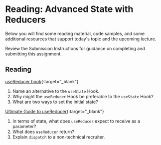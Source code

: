 # Reading: Advanced State with Reducers

Below you will find some reading material, code samples, and some additional resources that support today's topic and the upcoming lecture.

Review the Submission Instructions for guidance on completing and submitting this assignment.

## Reading

[useReducer hook](https://reactjs.org/docs/hooks-reference.html#usereducer){:target="_blank"}

1. Name an alternative to the `useState` Hook.
1. Why might the `useReducer` Hook be preferable to the `useState` Hook?
1. What are two ways to set the initial state?

[Ultimate Guide to useReducer](https://blog.logrocket.com/guide-to-react-usereducer-hook/){:target="_blank"}

1. In terms of state, what does `useReducer` expect to receive as a parameter?
1. What does `useReducer` return?
1. Explain `dispatch` to a non-technical recruiter.
